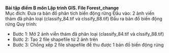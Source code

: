 <b>Bài tập điểm B môn Lập trình GIS. File Forest_change</b><br>
Mục đích: Đưa ra bản đồ phân tích biến động rừng 
Đầu vào: 2 ảnh viến thám đã phân loại (classify_84.tif và clssify_88.tif)
Đầu ra bản đồ biến động rừng
Quy trình: 
  - Bước 1: Mở 2 ảnh viễn thám đã phân loại (classify_84.tif và clssify_88.tif)
  - Bước 2: Tạo 2 file shapefile từ 2 ảnh trên
  - Bước 3: Chồng xếp 2 file shapefile để thu được 1 bản đồ biến động rừng
